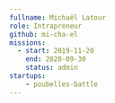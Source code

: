 ```yaml
---
fullname: Michaël Latour
role: Intrapreneur
github: mi-cha-el
missions: 
  - start: 2019-11-20
    end: 2020-09-30
    status: admin
startups: 
    - poubelles-battle
---
```

